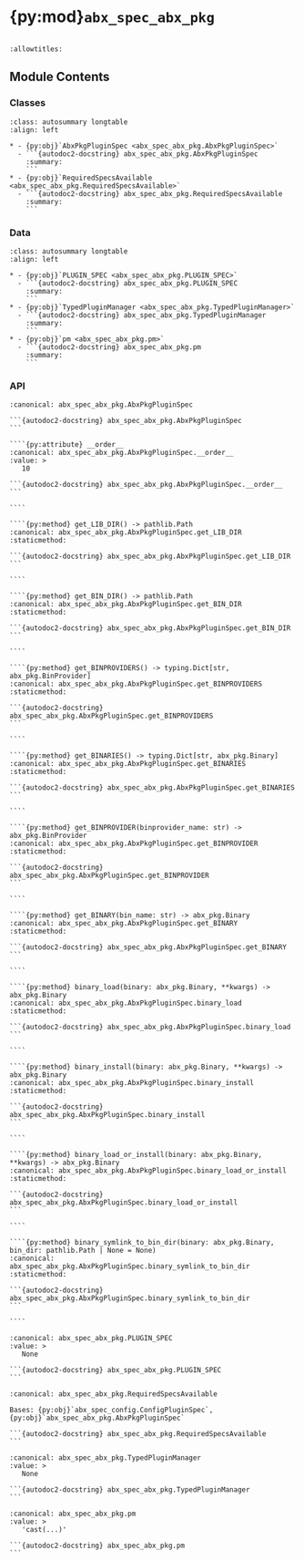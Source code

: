 # {py:mod}`abx_spec_abx_pkg`

```{py:module} abx_spec_abx_pkg
```

```{autodoc2-docstring} abx_spec_abx_pkg
:allowtitles:
```

## Module Contents

### Classes

````{list-table}
:class: autosummary longtable
:align: left

* - {py:obj}`AbxPkgPluginSpec <abx_spec_abx_pkg.AbxPkgPluginSpec>`
  - ```{autodoc2-docstring} abx_spec_abx_pkg.AbxPkgPluginSpec
    :summary:
    ```
* - {py:obj}`RequiredSpecsAvailable <abx_spec_abx_pkg.RequiredSpecsAvailable>`
  - ```{autodoc2-docstring} abx_spec_abx_pkg.RequiredSpecsAvailable
    :summary:
    ```
````

### Data

````{list-table}
:class: autosummary longtable
:align: left

* - {py:obj}`PLUGIN_SPEC <abx_spec_abx_pkg.PLUGIN_SPEC>`
  - ```{autodoc2-docstring} abx_spec_abx_pkg.PLUGIN_SPEC
    :summary:
    ```
* - {py:obj}`TypedPluginManager <abx_spec_abx_pkg.TypedPluginManager>`
  - ```{autodoc2-docstring} abx_spec_abx_pkg.TypedPluginManager
    :summary:
    ```
* - {py:obj}`pm <abx_spec_abx_pkg.pm>`
  - ```{autodoc2-docstring} abx_spec_abx_pkg.pm
    :summary:
    ```
````

### API

`````{py:class} AbxPkgPluginSpec
:canonical: abx_spec_abx_pkg.AbxPkgPluginSpec

```{autodoc2-docstring} abx_spec_abx_pkg.AbxPkgPluginSpec
```

````{py:attribute} __order__
:canonical: abx_spec_abx_pkg.AbxPkgPluginSpec.__order__
:value: >
   10

```{autodoc2-docstring} abx_spec_abx_pkg.AbxPkgPluginSpec.__order__
```

````

````{py:method} get_LIB_DIR() -> pathlib.Path
:canonical: abx_spec_abx_pkg.AbxPkgPluginSpec.get_LIB_DIR
:staticmethod:

```{autodoc2-docstring} abx_spec_abx_pkg.AbxPkgPluginSpec.get_LIB_DIR
```

````

````{py:method} get_BIN_DIR() -> pathlib.Path
:canonical: abx_spec_abx_pkg.AbxPkgPluginSpec.get_BIN_DIR
:staticmethod:

```{autodoc2-docstring} abx_spec_abx_pkg.AbxPkgPluginSpec.get_BIN_DIR
```

````

````{py:method} get_BINPROVIDERS() -> typing.Dict[str, abx_pkg.BinProvider]
:canonical: abx_spec_abx_pkg.AbxPkgPluginSpec.get_BINPROVIDERS
:staticmethod:

```{autodoc2-docstring} abx_spec_abx_pkg.AbxPkgPluginSpec.get_BINPROVIDERS
```

````

````{py:method} get_BINARIES() -> typing.Dict[str, abx_pkg.Binary]
:canonical: abx_spec_abx_pkg.AbxPkgPluginSpec.get_BINARIES
:staticmethod:

```{autodoc2-docstring} abx_spec_abx_pkg.AbxPkgPluginSpec.get_BINARIES
```

````

````{py:method} get_BINPROVIDER(binprovider_name: str) -> abx_pkg.BinProvider
:canonical: abx_spec_abx_pkg.AbxPkgPluginSpec.get_BINPROVIDER
:staticmethod:

```{autodoc2-docstring} abx_spec_abx_pkg.AbxPkgPluginSpec.get_BINPROVIDER
```

````

````{py:method} get_BINARY(bin_name: str) -> abx_pkg.Binary
:canonical: abx_spec_abx_pkg.AbxPkgPluginSpec.get_BINARY
:staticmethod:

```{autodoc2-docstring} abx_spec_abx_pkg.AbxPkgPluginSpec.get_BINARY
```

````

````{py:method} binary_load(binary: abx_pkg.Binary, **kwargs) -> abx_pkg.Binary
:canonical: abx_spec_abx_pkg.AbxPkgPluginSpec.binary_load
:staticmethod:

```{autodoc2-docstring} abx_spec_abx_pkg.AbxPkgPluginSpec.binary_load
```

````

````{py:method} binary_install(binary: abx_pkg.Binary, **kwargs) -> abx_pkg.Binary
:canonical: abx_spec_abx_pkg.AbxPkgPluginSpec.binary_install
:staticmethod:

```{autodoc2-docstring} abx_spec_abx_pkg.AbxPkgPluginSpec.binary_install
```

````

````{py:method} binary_load_or_install(binary: abx_pkg.Binary, **kwargs) -> abx_pkg.Binary
:canonical: abx_spec_abx_pkg.AbxPkgPluginSpec.binary_load_or_install
:staticmethod:

```{autodoc2-docstring} abx_spec_abx_pkg.AbxPkgPluginSpec.binary_load_or_install
```

````

````{py:method} binary_symlink_to_bin_dir(binary: abx_pkg.Binary, bin_dir: pathlib.Path | None = None)
:canonical: abx_spec_abx_pkg.AbxPkgPluginSpec.binary_symlink_to_bin_dir
:staticmethod:

```{autodoc2-docstring} abx_spec_abx_pkg.AbxPkgPluginSpec.binary_symlink_to_bin_dir
```

````

`````

````{py:data} PLUGIN_SPEC
:canonical: abx_spec_abx_pkg.PLUGIN_SPEC
:value: >
   None

```{autodoc2-docstring} abx_spec_abx_pkg.PLUGIN_SPEC
```

````

````{py:class} RequiredSpecsAvailable
:canonical: abx_spec_abx_pkg.RequiredSpecsAvailable

Bases: {py:obj}`abx_spec_config.ConfigPluginSpec`, {py:obj}`abx_spec_abx_pkg.AbxPkgPluginSpec`

```{autodoc2-docstring} abx_spec_abx_pkg.RequiredSpecsAvailable
```

````

````{py:data} TypedPluginManager
:canonical: abx_spec_abx_pkg.TypedPluginManager
:value: >
   None

```{autodoc2-docstring} abx_spec_abx_pkg.TypedPluginManager
```

````

````{py:data} pm
:canonical: abx_spec_abx_pkg.pm
:value: >
   'cast(...)'

```{autodoc2-docstring} abx_spec_abx_pkg.pm
```

````
